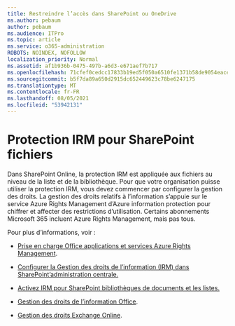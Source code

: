 ```yaml
---
title: Restreindre l’accès dans SharePoint ou OneDrive
ms.author: pebaum
author: pebaum
ms.audience: ITPro
ms.topic: article
ms.service: o365-administration
ROBOTS: NOINDEX, NOFOLLOW
localization_priority: Normal
ms.assetid: af1b936b-0475-497b-a6d3-e671aef7b717
ms.openlocfilehash: 71cfef0cedcc17833b19ed5f050a6510fe1371b58de9054eace2f29a46b3e06d
ms.sourcegitcommit: b5f7da89a650d2915dc652449623c78be6247175
ms.translationtype: MT
ms.contentlocale: fr-FR
ms.lasthandoff: 08/05/2021
ms.locfileid: "53942131"
---
```

# <a name="irm-protection-to-sharepoint-files"></a>Protection IRM pour SharePoint fichiers


Dans SharePoint Online, la protection IRM est appliquée aux fichiers au niveau de la liste et de la bibliothèque. Pour que votre organisation puisse utiliser la protection IRM, vous devez commencer par configurer la gestion des droits. La gestion des droits relatifs à l’information s’appuie sur le service Azure Rights Management d’Azure information protection pour chiffrer et affecter des restrictions d’utilisation. Certains abonnements Microsoft 365 incluent Azure Rights Management, mais pas tous. 

Pour plus d’informations, voir :

- [Prise en charge Office applications et services Azure Rights Management](https://docs.microsoft.com/azure/information-protection/understand-explore/office-apps-services-support).

- [Configurer la Gestion des droits de l’information (IRM) dans SharePoint’administration centrale.](https://docs.microsoft.com/microsoft-365/compliance/set-up-irm-in-sp-admin-center)

- [Activez IRM pour SharePoint bibliothèques de documents et les listes.](https://docs.microsoft.com/microsoft-365/compliance/set-up-irm-in-sp-admin-center#irm-enable-sharepoint-document-libraries-and-lists)

- [Gestion des droits de l’information Office](https://support.office.com/Article/Information-Rights-Management-in-Office-c7a70797-6b1e-493f-acf7-92a39b85e30c).

- [Gestion des droits Exchange Online](https://docs.microsoft.com/microsoft-365/compliance/information-rights-management-in-exchange-online).


